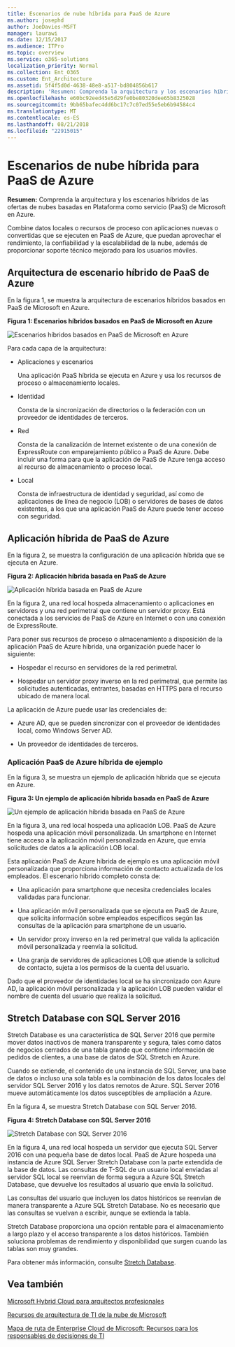 ```yaml
---
title: Escenarios de nube híbrida para PaaS de Azure
ms.author: josephd
author: JoeDavies-MSFT
manager: laurawi
ms.date: 12/15/2017
ms.audience: ITPro
ms.topic: overview
ms.service: o365-solutions
localization_priority: Normal
ms.collection: Ent_O365
ms.custom: Ent_Architecture
ms.assetid: 5f4f5d0d-4638-48e8-a517-bd804856b617
description: 'Resumen: Comprenda la arquitectura y los escenarios híbridos de las ofertas de nubes basadas en Plataforma como servicio (PaaS) de Microsoft en Azure.'
ms.openlocfilehash: e60bc92eed45e5d29fe0be80320dee65b8325028
ms.sourcegitcommit: 9bb65bafec4dd6bc17c7c07ed55e5eb6b94584c4
ms.translationtype: MT
ms.contentlocale: es-ES
ms.lasthandoff: 08/21/2018
ms.locfileid: "22915015"
---
```

# <a name="hybrid-cloud-scenarios-for-azure-paas"></a>Escenarios de nube híbrida para PaaS de Azure

 **Resumen:** Comprenda la arquitectura y los escenarios híbridos de las ofertas de nubes basadas en Plataforma como servicio (PaaS) de Microsoft en Azure.
  
Combine datos locales o recursos de proceso con aplicaciones nuevas o convertidas que se ejecuten en PaaS de Azure, que puedan aprovechar el rendimiento, la confiabilidad y la escalabilidad de la nube, además de proporcionar soporte técnico mejorado para los usuarios móviles. 
  
## <a name="azure-paas-hybrid-scenario-architecture"></a>Arquitectura de escenario híbrido de PaaS de Azure

En la figura 1, se muestra la arquitectura de escenarios híbridos basados en PaaS de Microsoft en Azure.
  
**Figura 1: Escenarios híbridos basados en PaaS de Microsoft en Azure**

![Escenarios híbridos basados en PaaS de Microsoft en Azure](media/Hybrid-Poster/Hybrid-Cloud-Stack-PaaS.png)
  
Para cada capa de la arquitectura:
  
- Aplicaciones y escenarios
    
    Una aplicación PaaS híbrida se ejecuta en Azure y usa los recursos de proceso o almacenamiento locales.
    
- Identidad
    
    Consta de la sincronización de directorios o la federación con un proveedor de identidades de terceros.
    
- Red
    
    Consta de la canalización de Internet existente o de una conexión de ExpressRoute con emparejamiento público a PaaS de Azure. Debe incluir una forma para que la aplicación de PaaS de Azure tenga acceso al recurso de almacenamiento o proceso local.
    
- Local
    
    Consta de infraestructura de identidad y seguridad, así como de aplicaciones de línea de negocio (LOB) o servidores de bases de datos existentes, a los que una aplicación PaaS de Azure puede tener acceso con seguridad.
    
## <a name="azure-paas-hybrid-application"></a>Aplicación híbrida de PaaS de Azure

En la figura 2, se muestra la configuración de una aplicación híbrida que se ejecuta en Azure.
  
**Figura 2: Aplicación híbrida basada en PaaS de Azure**

![Aplicación híbrida basada en PaaS de Azure](media/Hybrid-Poster/Hybrid-Cloud-Stack-PaaS-Apps.png)
  
En la figura 2, una red local hospeda almacenamiento o aplicaciones en servidores y una red perimetral que contiene un servidor proxy. Está conectada a los servicios de PaaS de Azure en Internet o con una conexión de ExpressRoute.
  
Para poner sus recursos de proceso o almacenamiento a disposición de la aplicación PaaS de Azure híbrida, una organización puede hacer lo siguiente:
  
- Hospedar el recurso en servidores de la red perimetral.
    
- Hospedar un servidor proxy inverso en la red perimetral, que permite las solicitudes autenticadas, entrantes, basadas en HTTPS para el recurso ubicado de manera local.
    
La aplicación de Azure puede usar las credenciales de:
  
- Azure AD, que se pueden sincronizar con el proveedor de identidades local, como Windows Server AD.
    
- Un proveedor de identidades de terceros.
    
### <a name="example-azure-paas-hybrid-application"></a>Aplicación PaaS de Azure híbrida de ejemplo

En la figura 3, se muestra un ejemplo de aplicación híbrida que se ejecuta en Azure.
  
**Figura 3: Un ejemplo de aplicación híbrida basada en PaaS de Azure**

![Un ejemplo de aplicación híbrida basada en PaaS de Azure](media/Hybrid-Poster/Hybrid-Cloud-Stack-PaaS-Apps-Ex.png)
  
En la figura 3, una red local hospeda una aplicación LOB. PaaS de Azure hospeda una aplicación móvil personalizada. Un smartphone en Internet tiene acceso a la aplicación móvil personalizada en Azure, que envía solicitudes de datos a la aplicación LOB local.
  
Esta aplicación PaaS de Azure híbrida de ejemplo es una aplicación móvil personalizada que proporciona información de contacto actualizada de los empleados. El escenario híbrido completo consta de:
  
- Una aplicación para smartphone que necesita credenciales locales validadas para funcionar.
    
- Una aplicación móvil personalizada que se ejecuta en PaaS de Azure, que solicita información sobre empleados específicos según las consultas de la aplicación para smartphone de un usuario.
    
- Un servidor proxy inverso en la red perimetral que valida la aplicación móvil personalizada y reenvía la solicitud.
    
- Una granja de servidores de aplicaciones LOB que atiende la solicitud de contacto, sujeta a los permisos de la cuenta del usuario.
    
Dado que el proveedor de identidades local se ha sincronizado con Azure AD, la aplicación móvil personalizada y la aplicación LOB pueden validar el nombre de cuenta del usuario que realiza la solicitud.
  
## <a name="stretch-database-with-sql-server-2016"></a>Stretch Database con SQL Server 2016

Stretch Database es una característica de SQL Server 2016 que permite mover datos inactivos de manera transparente y segura, tales como datos de negocios cerrados de una tabla grande que contiene información de pedidos de clientes, a una base de datos de SQL Stretch en Azure.
  
Cuando se extiende, el contenido de una instancia de SQL Server, una base de datos o incluso una sola tabla es la combinación de los datos locales del servidor SQL Server 2016 y los datos remotos de Azure. SQL Server 2016 mueve automáticamente los datos susceptibles de ampliación a Azure.
  
En la figura 4, se muestra Stretch Database con SQL Server 2016.
  
**Figura 4: Stretch Database con SQL Server 2016**

![Stretch Database con SQL Server 2016](media/Hybrid-Poster/Hybrid-Cloud-Stack-PaaS-Apps-SQL.png)
  
En la figura 4, una red local hospeda un servidor que ejecuta SQL Server 2016 con una pequeña base de datos local. PaaS de Azure hospeda una instancia de Azure SQL Server Stretch Database con la parte extendida de la base de datos. Las consultas de T-SQL de un usuario local enviadas al servidor SQL local se reenvían de forma segura a Azure SQL Stretch Database, que devuelve los resultados al usuario que envía la solicitud.
  
 Las consultas del usuario que incluyen los datos históricos se reenvían de manera transparente a Azure SQL Stretch Database. No es necesario que las consultas se vuelvan a escribir, aunque se extienda la tabla.
  
Stretch Database proporciona una opción rentable para el almacenamiento a largo plazo y el acceso transparente a los datos históricos. También soluciona problemas de rendimiento y disponibilidad que surgen cuando las tablas son muy grandes.
  
Para obtener más información, consulte [Stretch Database](https://msdn.microsoft.com/library/dn935011.aspx).
  
## <a name="see-also"></a>Vea también

[Microsoft Hybrid Cloud para arquitectos profesionales](microsoft-hybrid-cloud-for-enterprise-architects.md)
  
[Recursos de arquitectura de TI de la nube de Microsoft](microsoft-cloud-it-architecture-resources.md)

[Mapa de ruta de Enterprise Cloud de Microsoft: Recursos para los responsables de decisiones de TI](https://sway.com/FJ2xsyWtkJc2taRD)



